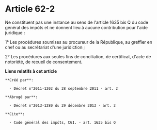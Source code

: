 # Article 62-2

Ne constituent pas une instance au sens de l'article 1635 bis Q du code général des impôts et ne donnent lieu à aucune
contribution pour l'aide juridique :

1° Les procédures soumises au procureur de la République, au greffier en chef ou au secrétariat d'une juridiction ;

2° Les procédures aux seules fins de conciliation, de certificat, d'acte de notoriété, de recueil de consentement.

**Liens relatifs à cet article**

	**Créé par**:

	  - Décret n°2011-1202 du 28 septembre 2011 - art. 2

	**Abrogé par**:

	  - Décret n°2013-1280 du 29 décembre 2013 - art. 2

	**Cite**:

	  - Code général des impôts, CGI. - art. 1635 bis Q
